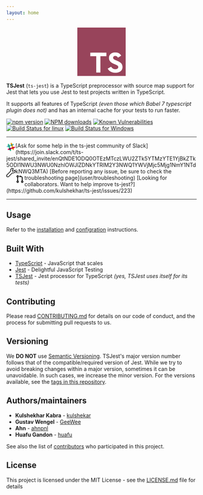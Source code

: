 ```yaml
---
layout: home
---
```

<p align="center">
<img src="assets/img/logo.png"
     title="TSJest Logo by Huafu Gandon" width="128" height="128">
</p>

**TSJest** (`ts-jest`) is a TypeScript preprocessor with source map support for Jest that lets you use Jest to test projects written in TypeScript.

It supports all features of TypeScript _(even those which Babel 7 typescript plugin does not)_ and has an internal cache for your tests to run faster.

[![npm version](https://badge.fury.io/js/ts-jest.svg)](https://badge.fury.io/js/ts-jest) [![NPM downloads](https://img.shields.io/npm/dm/ts-jest.svg?style=flat)](https://npmjs.org/package/ts-jest) [![Known Vulnerabilities](https://snyk.io/test/github/kulshekhar/ts-jest/badge.svg)](https://snyk.io/test/github/kulshekhar/ts-jest) [![Build Status for linux](https://travis-ci.org/kulshekhar/ts-jest.svg?branch=master)](https://travis-ci.org/kulshekhar/ts-jest) [![Build Status for Windows](https://ci.appveyor.com/api/projects/status/g8tt9qd7usv0tolb/branch/master?svg=true)](https://ci.appveyor.com/project/kulshekhar/ts-jest/branch/master)

---

<img src="assets/img/slack.png" align="left" height="24">
[Ask for some help in the ts-jest community of Slack](https://join.slack.com/t/ts-jest/shared_invite/enQtNDE1ODQ0OTEzMTczLWU2ZTk5YTMzYTE1YjBkZTk5ODI1NWU3NWU0NzhlOWJlZDNkYTRlM2Y3NWQ1YWVjMjc5Mjg1NmY1NTdkNWQ3MTA)

<img src="assets/img/troubleshooting.png" align="left" height="24">
[Before reporting any issue, be sure to check the troubleshooting page](user/troubleshooting)

<img src="assets/img/pull-request.png" align="left" height="24">
[Looking for collaborators. Want to help improve ts-jest?](https://github.com/kulshekhar/ts-jest/issues/223)

---

## Usage

Refer to the [installation](user/install) and [configration](user/config) instructions.

## Built With

* [TypeScript](https://www.typescriptlang.org/) - JavaScript that scales
* [Jest](https://jestjs.io/) - Delightful JavaScript Testing
* [TSJest](https:/github.com/kulshekhar/ts-jest) - Jest processor for TypeScript _(yes, TSJest uses itself for its tests)_

## Contributing

Please read [CONTRIBUTING.md](CONTRIBUTING.md) for details on our code of conduct, and the process for submitting pull requests to us.

## Versioning

We **DO NOT** use [Semantic Versioning](http://semver.org/). TSJest's major version number follows that of the compatible/required version of Jest. While we try to avoid breaking changes within a major version, sometimes it can be unavoidable. In such cases, we increase the minor version. For the versions available, see the [tags in this repository](https://github.com/kulshekhar/ts-jest/tags).

## Authors/maintainers

* **Kulshekhar Kabra** - [kulshekar](https://github.com/kulshekhar)
* **Gustav Wengel** - [GeeWee](https://github.com/GeeWee)
* **Ahn** - [ahnpnl](https://github.com/ahnpnl)
* **Huafu Gandon** - [huafu](https://github.com/huafu)

See also the list of [contributors](https://github.com/kulshekhar/ts-jest/contributors) who participated in this project.

## License

This project is licensed under the MIT License - see the [LICENSE.md](https:/github.com/kulshekhar/ts-jest/LICENSE.md) file for details
